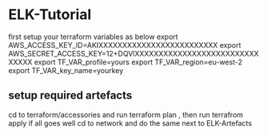 # ELK-Tutorial
first setup your terraform variables as below
export AWS_ACCESS_KEY_ID=AKIXXXXXXXXXXXXXXXXXXXXXXXXX
export AWS_SECRET_ACCESS_KEY=12+DQVlXXXXXXXXXXXXXXXXXXXXXXXXXXXXXXX
export TF_VAR_profile=yours
export TF_VAR_region=eu-west-2
export TF_VAR_key_name=yourkey


## setup required artefacts
cd to  terraform/accessories and run terraform plan , then run terrafrom apply
if all goes well cd to network and do the same
next to ELK-Artefacts

